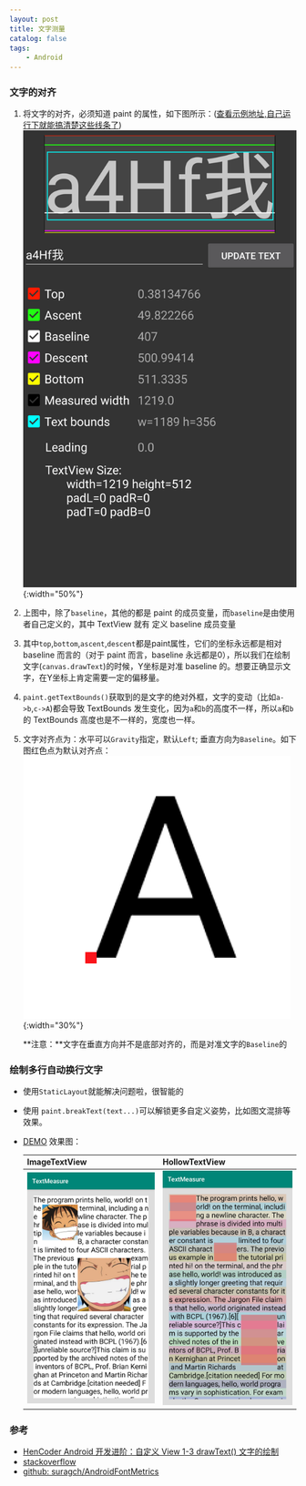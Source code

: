 ```yaml
---
layout: post
title: 文字测量
catalog: false
tags:
    - Android
---
```


### 文字的对齐

1. 将文字的对齐，必须知道 paint 的属性，如下图所示：([查看示例地址,自己运行下就能搞清楚这些线条了](<https://github.com/hurshi/AndroidFontMetrics>)) ![](/img/posts/text_measure/text-measure.png){:width="50%"}

2. 上图中，除了`baseline`，其他的都是 paint 的成员变量，而`baseline`是由使用者自己定义的，其中 TextView 就有 定义 baseline 成员变量

3. 其中`top`,`bottom`,`ascent`,`descent`都是paint属性，它们的坐标永远都是相对 baseline 而言的（对于 paint 而言，baseline 永远都是0），所以我们在绘制文字(`canvas.drawText`)的时候，Y坐标是对准 baseline 的。想要正确显示文字，在Y坐标上肯定需要一定的偏移量。

4. `paint.getTextBounds()`获取到的是文字的绝对外框，文字的变动（比如`a->b`,`c->A`)都会导致 TextBounds 发生变化，因为`a`和`b`的高度不一样，所以`a`和`b`的 TextBounds 高度也是不一样的，宽度也一样。

5. 文字对齐点为：水平可以`Gravity`指定，默认`Left`; 垂直方向为`Baseline`。如下图红色点为默认对齐点：![](/img/posts/text_measure/text-measure_A.png){:width="30%"}

   **注意：**文字在垂直方向并不是底部对齐的，而是对准文字的`Baseline`的

### 绘制多行自动换行文字

* 使用`StaticLayout`就能解决问题啦，很智能的

* 使用 `paint.breakText(text...)`可以解锁更多自定义姿势，比如图文混排等效果。

* [DEMO](https://github.com/hurshi/Tests/tree/master/TextMeasure) 效果图：

  | ImageTextView                                | HollowTextView                               |
  | -------------------------------------------- | -------------------------------------------- |
  | ![](/img/posts/text_measure/screenshot2.jpg) | ![](/img/posts/text_measure/screenshot1.jpg) |





### 参考

* [HenCoder Android 开发进阶：自定义 View 1-3 drawText() 文字的绘制](https://hencoder.com/ui-1-3/)
* [stackoverflow](https://stackoverflow.com/a/27631737)
* [github: suragch/AndroidFontMetrics](https://github.com/suragch/AndroidFontMetrics)